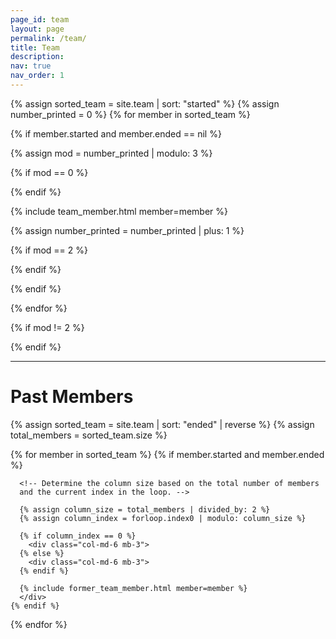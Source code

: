 ```yaml
---
page_id: team
layout: page
permalink: /team/
title: Team
description: 
nav: true
nav_order: 1
---
```


{% assign sorted_team = site.team | sort: "started" %}
{% assign number_printed = 0 %}
{% for member in sorted_team %}

{% if member.started and member.ended == nil %}

{% assign mod = number_printed | modulo: 3 %}

{% if mod == 0 %}
<div class="row" style="margin-bottom: 10px;">
{% endif %}

{% include team_member.html member=member %}

{% assign number_printed = number_printed | plus: 1 %}

{% if mod == 2 %}
</div>
{% endif %}

{% endif %}

{% endfor %}


{% if mod != 2 %}
</div>
{% endif %}

--- 

# Past Members

<div class="row">
  {% assign sorted_team = site.team | sort: "ended" | reverse %}
  {% assign total_members = sorted_team.size %}
  
  {% for member in sorted_team %}
    {% if member.started and member.ended %}
      
      <!-- Determine the column size based on the total number of members
      and the current index in the loop. -->
      
      {% assign column_size = total_members | divided_by: 2 %}
      {% assign column_index = forloop.index0 | modulo: column_size %}
      
      {% if column_index == 0 %}
        <div class="col-md-6 mb-3">
      {% else %}
        <div class="col-md-6 mb-3">
      {% endif %}
      
      {% include former_team_member.html member=member %}
      </div>
    {% endif %}
  {% endfor %}
</div>

<p>&nbsp;</p>
